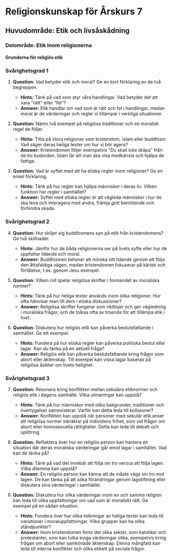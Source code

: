 # Religionskunskap för Årskurs 7
## Huvudområde: Etik och livsåskådning

### Delområde: Etik inom religionerna

#### Grunderna för religiös etik

### Svårighetsgrad 1

1. **Question:** Vad betyder etik och moral? Ge en kort förklaring av de två begreppen.
   - **Hints:** Tänk på vad som styr våra handlingar. Vad betyder det att vara "rätt" eller "fel"?
   - **Answer:** Etik handlar om vad som är rätt och fel i handlingar, medan moral är de värderingar och regler vi tillämpar i verkliga situationer.

2. **Question:** Nämn två exempel på religiösa traditioner och en moralisk regel de följer.
   - **Hints:** Titta på stora religioner som kristendom, islam eller buddhism. Vad säger deras heliga texter om hur vi bör agera?
   - **Answer:** Kristendomen följer exempelvis "Du skall icke dräpa" från de tio budorden. Islam lär att man ska visa medkänsla och hjälpa de fattiga.

3. **Question:** Vad är syftet med att ha etiska regler inom religioner? Ge en enkel förklaring.
   - **Hints:** Tänk på hur regler kan hjälpa människor i deras liv. Vilken funktion har regler i samhället?
   - **Answer:** Syftet med etiska regler är att vägleda människor i hur de ska leva och interagera med andra, främja gott bemötande och förhindra skada.

### Svårighetsgrad 2

4. **Question:** Hur skiljer sig buddhismens syn på etik från kristendomens? Ge två skillnader.
   - **Hints:** Jämför hur de båda religionerna ser på livets syfte eller hur de uppfattar lidande och moral.
   - **Answer:** Buddhismen betonar att minska sitt lidande genom att följa den åttafaldiga vägen, medan kristendomen fokuserar på kärlek och förlåtelse, t.ex. genom Jesu exempel.

5. **Question:** Vilken roll spelar religiösa skrifter i formandet av moraliska normer?
   - **Hints:** Tänk på hur heliga texter används inom olika religioner. Hur ofta hänvisar man till dem i etiska diskussioner?
   - **Answer:** Religiösa skrifter fungerar som riktlinjer och ger vägledning i moraliska frågor, och de tolkas ofta av troende för att tillämpa etik i livet.

6. **Question:** Diskutera hur religiös etik kan påverka beslutsfattande i samhället. Ge ett exempel.
   - **Hints:** Fundera på hur etiska regler kan påverka politiska beslut eller lagar. Kan du tänka på en aktuell fråga?
   - **Answer:** Religiös etik kan påverka beslutsfattande kring frågor som abort eller äktenskap. Till exempel kan vissa lagar baseras på religiösa åsikter om livets helighet.

### Svårighetsgrad 3

7. **Question:** Resonera kring konflikten mellan sekulära etiknormer och religiös etik i dagens samhälle. Vilka utmaningar kan uppstå?
   - **Hints:** Tänk på hur människor med olika bakgrunder, traditioner och övertygelser samexisterar. Varför kan detta leda till kollisioner?
   - **Answer:** Konflikten kan uppstå när personer med sekulär etik anser att religiösa normer inkräktar på individens frihet, som vid frågor om abort eller homosexuella rättigheter. Detta kan leda till debatt och splittring.

8. **Question:** Reflektera över hur en religiös person kan hantera en situation där deras moraliska värderingar går emot lagar i samhället. Vad kan de tänka på?
   - **Hints:** Tänk på vad det innebär att följa sin tro versus att följa lagen. Vilka dilemma kan uppstå?
   - **Answer:** En religiös person kan känna att de måste väga sin tro mot lagen. De kan tänka på att söka förändringar genom lagstiftning eller diskutera sina värderingar i samhället.

9. **Question:** Diskutera hur olika värderingar inom en och samma religion kan leda till olika uppfattningar om vad som är moraliskt rätt. Ge exempel på en sådan situation.
   - **Hints:** Fundera över hur olika tolkningar av heliga texter kan leda till variationer i moraluppfattningar. Vilka grupper kan ha olika ståndpunkter?
   - **Answer:** Inom kristendomen finns det olika sekter, som katoliker och protestanter, som kan tolka eviga värderingar olika, exempelvis kring frågan om abort eller samkönade äktenskap. Denna mångfald kan leda till interna konflikter och olika etikett på sociala frågor.